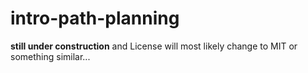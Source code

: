 # intro-path-planning

**still under construction** and License will most likely change to MIT or something similar...
